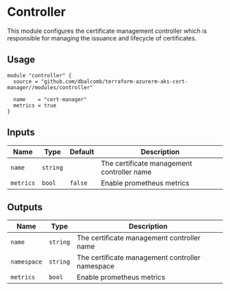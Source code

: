 # Controller

This module configures the certificate management controller which is
responsible for managing the issuance and lifecycle of certificates.

## Usage

```hcl
module "controller" {
  source = "github.com/dbalcomb/terraform-azurerm-aks-cert-manager//modules/controller"

  name    = "cert-manager"
  metrics = true
}
```

## Inputs

| Name      | Type     | Default | Description                                |
| --------- | -------- | ------- | ------------------------------------------ |
| `name`    | `string` |         | The certificate management controller name |
| `metrics` | `bool`   | `false` | Enable prometheus metrics                  |

## Outputs

| Name        | Type     | Description                                     |
| ----------- | -------- | ----------------------------------------------- |
| `name`      | `string` | The certificate management controller name      |
| `namespace` | `string` | The certificate management controller namespace |
| `metrics`   | `bool`   | Enable prometheus metrics                       |

